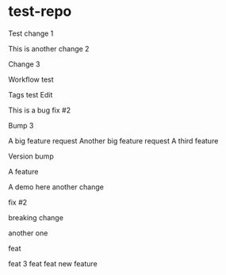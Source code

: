# test-repo

Test change 1

This is another change 2

Change 3

Workflow test

Tags test
Edit

This is a bug fix #2

Bump 3

A big feature request
Another big feature request
A third feature

Version bump

A feature

A demo here
another change

fix #2


breaking change

another one

feat

feat 3
feat
feat 
new feature